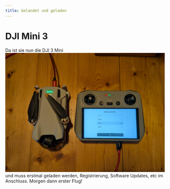 ```yaml
---
title: Gelandet und geladen
---
```


# DJI Mini 3

Da ist sie nun die DJI 3 Mini ![DJI 3 Mini und DJI RC Controller RM330](/assets/images/PXL_20251009_141500258.NIGHT.jpg) und muss erstmal geladen werden, Registrierung, Software Updates, etc im Anschluss.
Morgen dann erster Flug!
